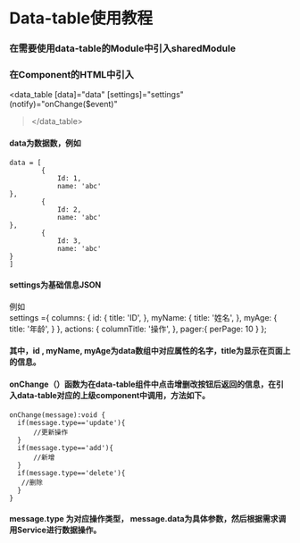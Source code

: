 # Data-table使用教程 #

### 在需要使用data-table的Module中引入sharedModule ###

### 在Component的HTML中引入  ###
<data_table
  	[data]="data"
  	[settings]="settings"
 	  (notify)="onChange($event)"
></data_table>

#### data为数据数，例如  ####
    data = [
    		{
    			Id: 1,
    			name: 'abc'
    },
    		{
    			Id: 2,
    			name: 'abc'
    },
    		{
    			Id: 3,
    			name: 'abc'
    }
    ]


#### settings为基础信息JSON  ####
例如      
settings ={
    columns: {
      id: {
    title: 'ID',
      },
      myName: {
    title: '姓名',
      },
      myAge: {
    title: '年龄',
      }
    },
    actions: {
      columnTitle: '操作',
    },
    pager:{
      perPage: 10
    }
 };

#### 其中，id , myName, myAge为data数组中对应属性的名字，title为显示在页面上的信息。 ####

#### onChange（）函数为在data-table组件中点击增删改按钮后返回的信息，在引入data-table对应的上级component中调用，方法如下。 ####

    
    onChange(message):void {
      if(message.type=='update'){
          //更新操作
      }
      if(message.type=='add'){
          //新增
      }
      if(message.type=='delete'){
       //删除
      }
    }
#### message.type 为对应操作类型， message.data为具体参数，然后根据需求调用Service进行数据操作。 ####
